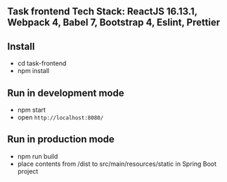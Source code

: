 ## Task frontend Tech Stack: ReactJS 16.13.1, Webpack 4, Babel 7, Bootstrap 4, Eslint, Prettier

## Install
- cd task-frontend
- npm install

## Run in development mode
- npm start
- open `http://localhost:8080/`

## Run in production mode
- npm run build
- place contents from /dist to src/main/resources/static in Spring Boot project